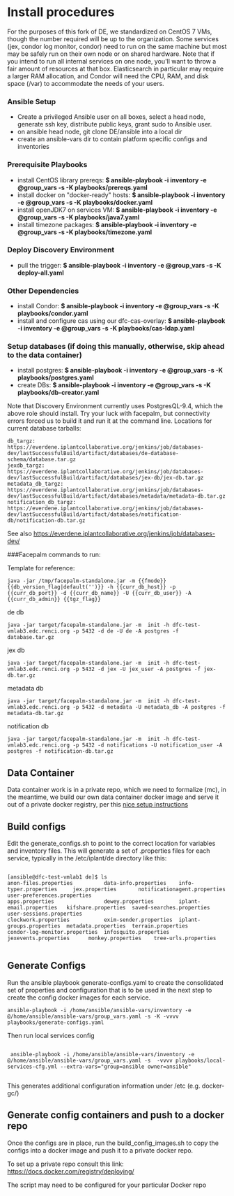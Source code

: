 # Install procedures

For the purposes of this fork of DE, we standardized on CentOS 7 VMs, though the number required will be up to the organization. Some services (jex, condor log monitor, condor) need to run on the same machine but most may be safely run on their own node or on shared hardware. Note that if you intend to run all internal services on one node, you'll want to throw a fair amount of resources at that box. Elasticsearch in particular may require a larger RAM allocation, and Condor will need the CPU, RAM, and disk space (/var) to accommodate the needs of your users.

### Ansible Setup
* Create a privileged Ansible user on all boxes, select a head node, generate ssh key, distribute public keys, grant sudo to Ansible user.
* on ansible head node, git clone DE/ansible into a local dir 
* create an ansible-vars dir to contain platform specific configs and inventories

### Prerequisite Playbooks
* install CentOS library prereqs: **$ ansible-playbook -i inventory -e @group_vars -s -K playbooks/prereqs.yaml**
* install docker on "docker-ready" hosts: **$ ansible-playbook -i inventory -e @group_vars -s -K playbooks/docker.yaml**
* install openJDK7 on services VM: **$ ansible-playbook -i inventory -e @group_vars -s -K playbooks/java7.yaml**
* install timezone packages: **$ ansible-playbook -i inventory -e @group_vars -s -K playbooks/timezone.yaml**

### Deploy Discovery Environment
* pull the trigger: **$ ansible-playbook -i inventory -e @group_vars -s -K deploy-all.yaml**

### Other Dependencies
* install Condor: **$ ansible-playbook -i inventory -e @group_vars -s -K playbooks/condor.yaml**
* install and configure cas using our dfc-cas-overlay: **$ ansible-playbook -i inventory -e @group_vars -s -K playbooks/cas-ldap.yaml**

### Setup databases (if doing this manually, otherwise, skip ahead to the data container)

* install postgres: **$ ansible-playbook -i inventory -e @group_vars -s -K playbooks/postgres.yaml**
* create DBs: **$ ansible-playbook -i inventory -e @group_vars -s -K playbooks/db-creator.yaml**

Note that Discovery Environment currently uses PostgresQL-9.4, which the above role should install. Try your luck with facepalm, but connectivity errors forced us to build it and run it at the command line. Locations for current database tarballs:

```
db_targz: https://everdene.iplantcollaborative.org/jenkins/job/databases-dev/lastSuccessfulBuild/artifact/databases/de-database-schema/database.tar.gz
jexdb_targz: https://everdene.iplantcollaborative.org/jenkins/job/databases-dev/lastSuccessfulBuild/artifact/databases/jex-db/jex-db.tar.gz
metadata_db_targz: https://everdene.iplantcollaborative.org/jenkins/job/databases-dev/lastSuccessfulBuild/artifact/databases/metadata/metadata-db.tar.gz
notification_db_targz: https://everdene.iplantcollaborative.org/jenkins/job/databases-dev/lastSuccessfulBuild/artifact/databases/notification-db/notification-db.tar.gz
```
See also https://everdene.iplantcollaborative.org/jenkins/job/databases-dev/

###Facepalm commands to run:

Template for reference:
```
java -jar /tmp/facepalm-standalone.jar -m {{fmode}} {{db_version_flag|default('')}} -h {{curr_db_host}} -p {{curr_db_port}} -d {{curr_db_name}} -U {{curr_db_user}} -A {{curr_db_admin}} {{tgz_flag}}
```

de db
```
java -jar target/facepalm-standalone.jar -m  init -h dfc-test-vmlab3.edc.renci.org -p 5432 -d de -U de -A postgres -f database.tar.gz
```

jex db
```
java -jar target/facepalm-standalone.jar -m  init -h dfc-test-vmlab3.edc.renci.org -p 5432 -d jex -U jex_user -A postgres -f jex-db.tar.gz
```

metadata db
```
java -jar target/facepalm-standalone.jar -m  init -h dfc-test-vmlab3.edc.renci.org -p 5432 -d metadata -U metadata_db -A postgres -f metadata-db.tar.gz
```

notification db
```
java -jar target/facepalm-standalone.jar -m  init -h dfc-test-vmlab3.edc.renci.org -p 5432 -d notifications -U notification_user -A postgres -f notification-db.tar.gz
```

## Data Container

Data container work is in a private repo, which we need to formalize (mc), in the meantime, we build our own data container docker image and serve it out of a private docker registry, per this [nice setup instructions](https://www.digitalocean.com/community/tutorials/how-to-set-up-a-private-docker-registry-on-ubuntu-14-04)


## Build configs

Edit the generate_configs.sh to point to the correct location for variables and inventory files.  This will generate a set of .properties files for each service, typically in the /etc/iplant/de directory like this:

```

[ansible@dfc-test-vmlab1 de]$ ls
anon-files.properties          data-info.properties    info-typer.properties     jex.properties       notificationagent.properties  user-preferences.properties
apps.properties                dewey.properties        iplant-email.properties   kifshare.properties  saved-searches.properties     user-sessions.properties
clockwork.properties           exim-sender.properties  iplant-groups.properties  metadata.properties  terrain.properties
condor-log-monitor.properties  infosquito.properties   jexevents.properties      monkey.properties    tree-urls.properties


```
## Generate Configs  

Run the ansible playbook generate-configs.yaml to create the consolidated set of properties and configuration that is to be used in the next step to create the config docker images for each service.  

```
ansible-playbook -i /home/ansible/ansible-vars/inventory -e @/home/ansible/ansible-vars/group_vars.yaml -s -K -vvvv playbooks/generate-configs.yaml

```

Then run local services config

```

 ansible-playbook -i /home/ansible/ansible-vars/inventory -e @/home/ansible/ansible-vars/group_vars.yaml -s  -vvvv playbooks/local-services-cfg.yml --extra-vars="group=ansible owner=ansible"


```

This generates additional configuration information under /etc (e.g. docker-gc/)

## Generate config containers and push to a docker repo

Once the configs are in place, run the build_config_images.sh to copy the configs into a docker image and push it to a private docker repo.

To set up a private repo consult this link: https://docs.docker.com/registry/deploying/

The script may need to be configured for your particular Docker repo
